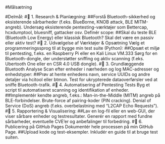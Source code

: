 #Målsætning

#Delmål: 
#🔹 1. Research & Planlægning:
##Forstå Bluetooth-sikkerhed og eksisterende sårbarheder (f.eks. BlueBorne, KNOB attack, BLE MITM-angreb). Undersøg eksisterende pentesting-værktøjer som Bettercap, hcxdumptool, bluesniff, gattacker osv. Definér scope: ##Skal du teste BLE (Bluetooth Low Energy) eller klassisk Bluetooth? Skal det være en passiv eller aktiv test? 
#🔹 2. Udvælgelse af Værktøjer & Opsætning Vælg et programmeringssprog til at bygge min test suite (Python): 
##Opsæt et miljø til pentesting, f.eks. en Raspberry Pi eller en Kali Linux VM.333 Sørg for en Bluetooth-dongle, der understøtter sniffing og aktiv scanning (f.eks. Ubertooth One eller en CSR 4.0 USB dongle). 
#🔹 3. Grundlæggende Bluetooth Analyse Scan efter enheder i nærheden og log MAC-adresser og enhedstyper: 
##Prøv at hente enhedens navn, service UUIDs og andre detaljer via hcitool eller btmon. Test for ukrypterede dataoverførsler ved at sniffe Bluetooth-trafik. 
#🔹 4. Automatisering af Pentesting Tests Byg et script til automatiseret scanning og identifikation af enheder. 
##Implementér kendte angreb, f.eks.: Man-in-the-Middle (MITM) angreb på BLE-forbindelser. Brute-force af pairing-koder (PIN cracking). Denial of Service (DoS) angreb (f.eks. overbelastning med “L2CAP Echo Requests”). 
#🔹 5. Rapportering & Visualisering:
##Lav en log-fil eller en web-GUI, der viser sårbare enheder og testresultater. Generér en rapport med fundne sårbarheder, eventuelle CVE’er og anbefalinger til forbedring. 
#🔹 6. Publicering på GitHub Pages Dokumentér hele processen på min GitHub Page. 
##Upload kode og test-eksempler. Inkludér en guide til at bruge test suiten.
